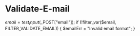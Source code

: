 # Validate-E-mail
$email = test_input($_POST["email"]); if (!filter_var($email, FILTER_VALIDATE_EMAIL)) {   $emailErr = "Invalid email format"; }
